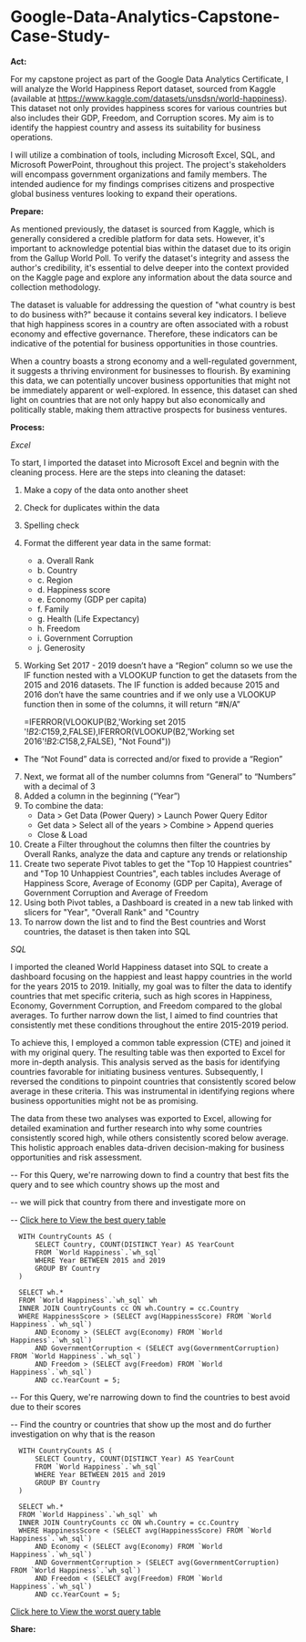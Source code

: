 # Google-Data-Analytics-Capstone-Case-Study-

**Act:**

For my capstone project as part of the Google Data Analytics Certificate, I will analyze the World Happiness Report dataset, sourced from Kaggle (available at https://www.kaggle.com/datasets/unsdsn/world-happiness). This dataset not only provides happiness scores for various countries but also includes their GDP, Freedom, and Corruption scores. My aim is to identify the happiest country and assess its suitability for business operations.

I will utilize a combination of tools, including Microsoft Excel, SQL, and Microsoft PowerPoint, throughout this project. The project's stakeholders will encompass government organizations and family members. The intended audience for my findings comprises citizens and prospective global business ventures looking to expand their operations.


**Prepare:**

As mentioned previously, the dataset is sourced from Kaggle, which is generally considered a credible platform for data sets. However, it's important to acknowledge potential bias within the dataset due to its origin from the Gallup World Poll. To verify the dataset's integrity and assess the author's credibility, it's essential to delve deeper into the context provided on the Kaggle page and explore any information about the data source and collection methodology.

The dataset is valuable for addressing the question of "what country is best to do business with?" because it contains several key indicators. I believe that high happiness scores in a country are often associated with a robust economy and effective governance. Therefore, these indicators can be indicative of the potential for business opportunities in those countries.

When a country boasts a strong economy and a well-regulated government, it suggests a thriving environment for businesses to flourish. By examining this data, we can potentially uncover business opportunities that might not be immediately apparent or well-explored. In essence, this dataset can shed light on countries that are not only happy but also economically and politically stable, making them attractive prospects for business ventures.


**Process:**

*Excel*

To start, I imported the dataset into Microsoft Excel and begnin with the cleaning process. Here are the steps into cleaning the dataset:
   1. Make a copy of the data onto another sheet
   2. Check for duplicates within the data 
   3. Spelling check
   4. Format the different year data in the same format:
      - a. Overall Rank
      - b. Country
      - c. Region
      - d. Happiness score
      - e. Economy (GDP per capita)
      - f. Family 
      - g. Health (Life Expectancy)
      - h. Freedom
      - i. Government Corruption
      - j. Generosity

   5. Working Set 2017 - 2019 doesn’t have a “Region” column so we use the IF function nested with a VLOOKUP function to get the datasets from the 2015 and 2016       datasets. The IF function is added because 2015 and 2016 don’t have the same countries and if we only use a VLOOKUP function then in some of the columns, it       will return “#N/A”

         =IFERROR(VLOOKUP(B2,'Working set 2015 '!$B$2:$C$159,2,FALSE),IFERROR(VLOOKUP(B2,'Working set 2016'!$B$2:$C$158,2,FALSE), "Not Found"))
   
   - The “Not Found” data is corrected and/or fixed to provide a “Region” 

   7. Next, we format all of the number columns from “General” to “Numbers” with a decimal of 3
   8. Added a column in the beginning (“Year”)
   9. To combine the data:
      -  Data > Get Data (Power Query) > Launch Power Query Editor 
      -  Get data > Select all of the years > Combine > Append queries 
      -  Close & Load
   10. Create a Filter throughout the columns then filter the countries by Overall Ranks, analyze the data and capture any trends or relationship
   11. Create two seperate Pivot tables to get the "Top 10 Happiest countries" and "Top 10 Unhappiest Countries", each tables includes Average of Happiness Score,    Average of Economy (GDP per Capita), Average of Government Corruption and Average of Freedom
   12. Using both Pivot tables, a Dashboard is created in a new tab linked with slicers for "Year", "Overall Rank" and "Country
   13. To narrow down the list and to find the Best countries and Worst countries, the dataset is then taken into SQL

*SQL*

I imported the cleaned World Happiness dataset into SQL to create a dashboard focusing on the happiest and least happy countries in the world for the years 2015 to 2019. Initially, my goal was to filter the data to identify countries that met specific criteria, such as high scores in Happiness, Economy, Government Corruption, and Freedom compared to the global averages. To further narrow down the list, I aimed to find countries that consistently met these conditions throughout the entire 2015-2019 period.

To achieve this, I employed a common table expression (CTE) and joined it with my original query. The resulting table was then exported to Excel for more in-depth analysis. This analysis served as the basis for identifying countries favorable for initiating business ventures.
Subsequently, I reversed the conditions to pinpoint countries that consistently scored below average in these criteria. This was instrumental in identifying regions where business opportunities might not be as promising.

The data from these two analyses was exported to Excel, allowing for detailed examination and further research into why some countries consistently scored high, while others consistently scored below average. This holistic approach enables data-driven decision-making for business opportunities and risk assessment.

   -- For this Query, we're narrowing down to find a country that best fits the query and to see which country shows up the most and 
   
   -- we will pick that country from there and investigate more on

   -- <a href="Best countries.csv">Click here to View the best query table</a> 

      WITH CountryCounts AS (
          SELECT Country, COUNT(DISTINCT Year) AS YearCount
          FROM `World Happiness`.`wh_sql`
          WHERE Year BETWEEN 2015 and 2019
          GROUP BY Country
      )

      SELECT wh.*
      FROM `World Happiness`.`wh_sql` wh
      INNER JOIN CountryCounts cc ON wh.Country = cc.Country
      WHERE HappinessScore > (SELECT avg(HappinessScore) FROM `World Happiness`.`wh_sql`)
          AND Economy > (SELECT avg(Economy) FROM `World Happiness`.`wh_sql`)
          AND GovernmentCorruption < (SELECT avg(GovernmentCorruption) FROM `World Happiness`.`wh_sql`)
          AND Freedom > (SELECT avg(Freedom) FROM `World Happiness`.`wh_sql`)
          AND cc.YearCount = 5;  
          
   -- For this Query, we're narrowing down to find the countries to best avoid due to their scores 
   
   -- Find the country or countries that show up the most and do further investigation on why that is the reason 

      WITH CountryCounts AS (
          SELECT Country, COUNT(DISTINCT Year) AS YearCount
          FROM `World Happiness`.`wh_sql`
          WHERE Year BETWEEN 2015 and 2019
          GROUP BY Country
      )

      SELECT wh.*
      FROM `World Happiness`.`wh_sql` wh
      INNER JOIN CountryCounts cc ON wh.Country = cc.Country
      WHERE HappinessScore < (SELECT avg(HappinessScore) FROM `World Happiness`.`wh_sql`)
          AND Economy < (SELECT avg(Economy) FROM `World Happiness`.`wh_sql`)
          AND GovernmentCorruption > (SELECT avg(GovernmentCorruption) FROM `World Happiness`.`wh_sql`)
          AND Freedom < (SELECT avg(Freedom) FROM `World Happiness`.`wh_sql`)
          AND cc.YearCount = 5;  

<a href="Worst countries.csv">Click here to View the worst query table</a>


**Share:** 



